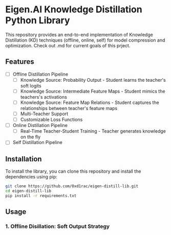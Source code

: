# Eigen.AI Knowledge Distillation Python Library
This repository provides an end-to-end implementation of Knowledge Distillation (KD) techniques (offline, online, self) for model compression and optimization. Check out .md for current goals of this prject.

## Features 
- [ ] Offline Distillation Pipeline
  - [ ] Knowledge Source: Probability Output - Student learns the teacher's soft logits 
  - [ ] Knowledge Source: Intermediate Feature Maps - Student mimics the teachers's activations
  - [ ] Knowledge Source: Feature Map Relations - Student captures the relationships between teacher's feature maps
  - [ ] Multi-Teacher Support
  - [ ] Customizable Loss Functions
- [ ] Online Distillation Pipeline
  - [ ] Real-Time Teacher-Student Training - Teacher generates knowledge on the fly
- [ ] Self Distillation Pipeline

## Installation
To install the library, you can clone this repository and install the dependencies using pip:
```bash
git clone https://github.com/0xd1rac/eigen-distill-lib.git
cd eigen-distill-lib
pip install -r requirements.txt
```

## Usage 
### 1. Offline Disillation: Soft Output Strategy 
```python

```
